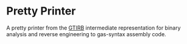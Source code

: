 Pretty Printer
==============

A pretty printer from the [GTIRB](https://github.com/grammatech/gtirb)
intermediate representation for binary analysis and reverse
engineering to gas-syntax assembly code.
